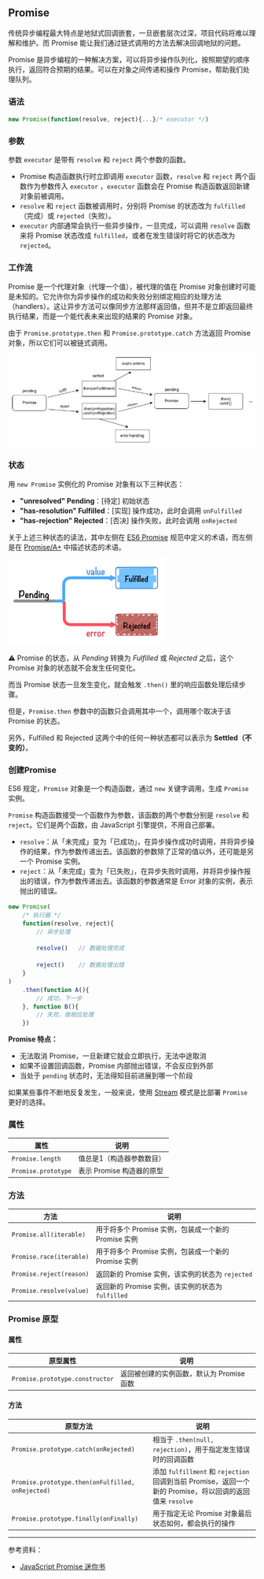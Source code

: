 ## Promise

传统异步编程最大特点是地狱式回调嵌套，一旦嵌套层次过深，项目代码将难以理解和维护。而 Promise 能让我们通过链式调用的方法去解决回调地狱的问题。

Promise 是异步编程的一种解决方案，可以将异步操作队列化，按照期望的顺序执行，返回符合预期的结果。可以在对象之间传递和操作 Promise，帮助我们处理队列。

### 语法

```js
new Promise(function(resolve, reject){...}/* executor */)
```

### 参数

参数  `executor` 是带有 `resolve` 和 `reject` 两个参数的函数。

- Promise 构造函数执行时立即调用 `executor` 函数，`resolve` 和 `reject` 两个函数作为参数传入 `executor` ，`executor` 函数会在 Promise 构造函数返回新建对象前被调用。
- `resolve` 和 `reject` 函数被调用时，分别将 Promise 的状态改为 `fulfilled`（完成）或 `rejected`（失败）。
- `executor` 内部通常会执行一些异步操作，一旦完成，可以调用 `resolve` 函数来将 Promise 状态改成 `fulfilled`，或者在发生错误时将它的状态改为 `rejected`。

### 工作流

Promise 是一个代理对象（代理一个值），被代理的值在 Promise 对象创建时可能是未知的。它允许你为异步操作的成功和失败分别绑定相应的处理方法（handlers）。这让异步方法可以像同步方法那样返回值，但并不是立即返回最终执行结果，而是一个能代表未来出现的结果的 Promise 对象。

由于 `Promise.prototype.then` 和 `Promise.prototype.catch` 方法返回 Promise 对象，所以它们可以被链式调用。

![Promise](../../../images/2/566f8e31-9eb2-4eee-a066-cecf7f3567e8.png)

### 状态

 用 `new Promise` 实例化的 Promise 对象有以下三种状态：

- **"unresolved" Pending**：[待定] 初始状态
- **"has-resolution" Fulfilled**：[实现] 操作成功，此时会调用 `onFulfilled`
- **"has-rejection" Rejected**：[否决] 操作失败，此时会调用 `onRejected`

关于上述三种状态的读法，其中左侧在 [ES6 Promise](http://liubin.org/promises-book/#es6-promises) 规范中定义的术语，而左侧是在 [Promise/A+](http://liubin.org/promises-book/#promises-aplus) 中描述状态的术语。

![Promise state](../../../images/2/9ce037e1-c5ce-485b-9fae-9fa9c65b81ff.png)

⚠️ Promise 的状态，从 *Pending* 转换为 *Fulfilled* 或 *Rejected* 之后，这个 Promise 对象的状态就不会发生任何变化。

而当 Promise 状态一旦发生变化，就会触发 `.then()` 里的响应函数处理后续步骤。

但是，`Promise.then` 参数中的函数只会调用其中一个，调用哪个取决于该 Promise 的状态。

另外，Fulfilled 和 Rejected 这两个中的任何一种状态都可以表示为 **Settled（不变的）**。

### 创建Promise

ES6 规定，`Promise` 对象是一个构造函数，通过 `new` 关键字调用，生成 `Promise` 实例。

`Promise` 构造函数接受一个函数作为参数，该函数的两个参数分别是 `resolve` 和 `reject`。它们是两个函数，由 JavaScript 引擎提供，不用自己部署。

- `resolve`：从「未完成」变为「已成功」，在异步操作成功时调用，并将异步操作的结果，作为参数传递出去。该函数的参数除了正常的值以外，还可能是另一个 Promise 实例。
- `reject`：从「未完成」变为「已失败」，在异步失败时调用，并将异步操作报出的错误，作为参数传递出去。该函数的参数通常是 Error 对象的实例，表示抛出的错误。

```js
new Promise(
	/* 执行器 */
    function(resolve, reject){
        // 异步处理
        
        resolve()	// 数据处理完成
        
        reject()	// 数据处理出错
    }
)
    .then(function A(){
    	// 成功，下一步
	}, function B(){
		// 失败，做相应处理
	})
```

**Promise 特点：**

- 无法取消 Promise，一旦新建它就会立即执行，无法中途取消
- 如果不设置回调函数，Promise 内部抛出错误，不会反应到外部
- 当处于 `pending` 状态时，无法得知目前进展到哪一个阶段

如果某些事件不断地反复发生，一般来说，使用 [Stream](https://nodejs.org/api/stream.html) 模式是比部署 `Promise` 更好的选择。

### 属性

| 属性                | 说明                      |
| ------------------- | ------------------------- |
| `Promise.length`    | 值总是1（构造器参数数目） |
| `Promise.prototype` | 表示 Promise 构造器的原型 |

### 方法

| 方法                     | 说明                                                 |
| ------------------------ | ---------------------------------------------------- |
| `Promise.all(iterable)`  | 用于将多个 Promise 实例，包装成一个新的 Promise 实例 |
| `Promise.race(iterable)` | 用于将多个 Promise 实例，包装成一个新的 Promise 实例 |
| `Promise.reject(reason)` | 返回新的 Promise 实例，该实例的状态为 `rejected`     |
| `Promise.resolve(value)` | 返回新的 Promise 实例，该实例的状态为 `fulfilled`    |

### Promise 原型

#### 属性

| 原型属性                        | 说明                                      |
| ------------------------------- | ----------------------------------------- |
| `Promise.prototype.constructor` | 返回被创建的实例函数，默认为 Promise 函数 |

#### 方法

| 原型方法                                          | 说明                                                         |
| ------------------------------------------------- | ------------------------------------------------------------ |
| `Promise.prototype.catch(onRejected)`             | 相当于 `.then(null, rejection)`，用于指定发生错误时的回调函数 |
| `Promise.prototype.then(onFulfilled, onRejected)` | 添加 `fulfillment` 和 `rejection` 回调到当前 Promise，返回一个新的 Promise，将以回调的返回值来 `resolve` |
| `Promise.prototype.finally(onFinally)`            | 用于指定无论 Promise 对象最后状态如何，都会执行的操作        |

---

参考资料：

- [JavaScript Promise 迷你书](http://liubin.org/promises-book/)